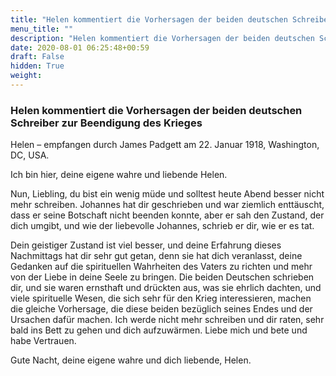 ```yaml
---
title: "Helen kommentiert die Vorhersagen der beiden deutschen Schreiber zur Beendigung des Krieges"
menu_title: ""
description: "Helen kommentiert die Vorhersagen der beiden deutschen Schreiber zur Beendigung des Krieges"
date: 2020-08-01 06:25:48+00:59
draft: False
hidden: True
weight:
---
```

### Helen kommentiert die Vorhersagen der beiden deutschen Schreiber zur Beendigung des Krieges

Helen – empfangen durch James Padgett am 22. Januar 1918, Washington, DC, USA.

Ich bin hier, deine eigene wahre und liebende Helen.

Nun, Liebling, du bist ein wenig müde und solltest heute Abend besser nicht mehr schreiben. Johannes hat dir geschrieben und war ziemlich enttäuscht, dass er seine Botschaft nicht beenden konnte, aber er sah den Zustand, der dich umgibt, und wie der liebevolle Johannes, schrieb er dir, wie er es tat.

Dein geistiger Zustand ist viel besser, und deine Erfahrung dieses Nachmittags hat dir sehr gut getan, denn sie hat dich veranlasst, deine Gedanken auf die spirituellen Wahrheiten des Vaters zu richten und mehr von der Liebe in deine Seele zu bringen.
Die beiden Deutschen schrieben dir, und sie waren ernsthaft und drückten aus, was sie ehrlich dachten, und viele spirituelle Wesen, die sich sehr für den Krieg interessieren, machen die gleiche Vorhersage, die diese beiden bezüglich seines Endes und der Ursachen dafür machen. Ich werde nicht mehr schreiben und dir raten, sehr bald ins Bett zu gehen und dich aufzuwärmen. Liebe mich und bete und habe Vertrauen.

Gute Nacht, deine eigene wahre und dich liebende, Helen.
